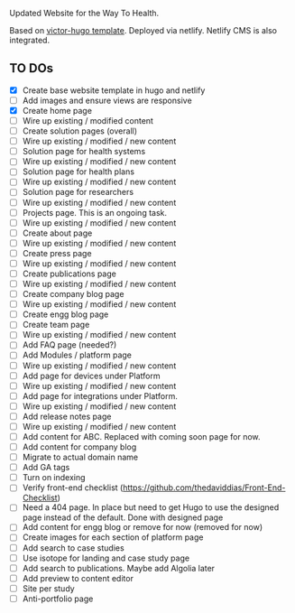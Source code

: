 Updated Website for the Way To Health.

Based on [victor-hugo template](https://github.com/netlify-templates/victor-hugo). 
Deployed via netlify.
Netlify CMS is also integrated.

## TO DOs
- [x] Create base website template in hugo and netlify
- [ ] Add images and ensure views are responsive
- [x] Create home page
- [ ] Wire up existing / modified content
- [ ] Create solution pages (overall)
- [ ] Wire up existing / modified / new content
- [ ] Solution page for health systems
- [ ] Wire up existing / modified / new content
- [ ] Solution page for health plans
- [ ] Wire up existing / modified / new content
- [ ] Solution page for researchers
- [ ] Wire up existing / modified / new content
- [ ] Projects page. This is an ongoing task. 
- [ ] Wire up existing / modified / new content
- [ ] Create about page
- [ ] Wire up existing / modified / new content
- [ ] Create press page
- [ ] Wire up existing / modified / new content
- [ ] Create publications page
- [ ] Wire up existing / modified / new content
- [ ] Create company blog page
- [ ] Wire up existing / modified / new content
- [ ] Create engg blog page
- [ ] Create team page
- [ ] Wire up existing / modified / new content
- [ ] Add FAQ page (needed?)
- [ ] Add Modules / platform page
- [ ] Wire up existing / modified / new content
- [ ] Add page for devices under Platform
- [ ] Wire up existing / modified / new content
- [ ] Add page for integrations under Platform.
- [ ] Wire up existing / modified / new content
- [ ] Add release notes page
- [ ] Wire up existing / modified / new content
- [ ] Add content for ABC. Replaced with coming soon page for now.
- [ ] Add content for company blog
- [ ] Migrate to actual domain name
- [ ] Add GA tags
- [ ] Turn on indexing
- [ ] Verify front-end checklist (https://github.com/thedaviddias/Front-End-Checklist)
- [ ] Need a 404 page. In place but need to get Hugo to use the designed page instead of the default. Done with designed page
- [ ] Add content for engg blog or remove for now (removed for now)
- [ ] Create images for each section of platform page
- [ ] Add search to case studies
- [ ] Use isotope for landing and case study page
- [ ] Add search to publications. Maybe add Algolia later
- [ ] Add preview to content editor
- [ ] Site per study
- [ ] Anti-portfolio page
